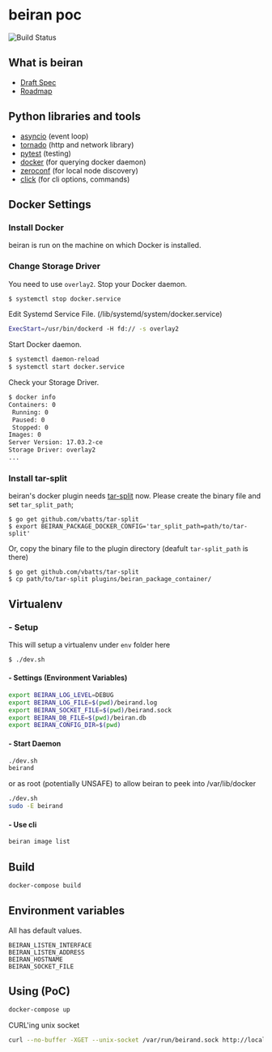 # beiran poc

![Build Status](https://drone.rsnc.io/api/badges/rlab/beiran/status.svg)

## What is beiran

- [Draft Spec](Draft-Spec.md)
- [Roadmap](ROADMAP.md)

## Python libraries and tools

- [asyncio](https://docs.python.org/3/library/asyncio.html) (event loop)
- [tornado](https://www.tornadoweb.org) (http and network library)
- [pytest](https://pytest.org) (testing)
- [docker](https://github.com/docker/docker-py) (for querying docker daemon)
- [zeroconf](https://pypi.python.org/pypi/zeroconf) (for local node discovery)
- [click](https://pypi.python.org/pypi/click) (for cli options, commands)

## Docker Settings

### Install Docker

beiran is run on the machine on which Docker is installed.

### Change Storage Driver

You need to use `overlay2`. Stop your Docker daemon.

```sh
$ systemctl stop docker.service
```

Edit Systemd Service File. (/lib/systemd/system/docker.service)

```bash
ExecStart=/usr/bin/dockerd -H fd:// -s overlay2
```

Start Docker daemon.

```sh
$ systemctl daemon-reload
$ systemctl start docker.service
```

Check your Storage Driver.

```sh
$ docker info
Containers: 0
 Running: 0
 Paused: 0
 Stopped: 0
Images: 0
Server Version: 17.03.2-ce
Storage Driver: overlay2
...
```

### Install tar-split

beiran's docker plugin needs [tar-split](https://github.com/vbatts/tar-split) now. Please create the binary file and set `tar_split_path`;

```
$ go get github.com/vbatts/tar-split
$ export BEIRAN_PACKAGE_DOCKER_CONFIG='tar_split_path=path/to/tar-split'
```

Or, copy the binary file to the plugin directory (deafult `tar-split_path` is there)

```
$ go get github.com/vbatts/tar-split
$ cp path/to/tar-split plugins/beiran_package_container/
```


## Virtualenv

### - Setup

This will setup a virtualenv under `env` folder here

```sh
$ ./dev.sh
```

#### - Settings (Environment Variables)

```sh
export BEIRAN_LOG_LEVEL=DEBUG
export BEIRAN_LOG_FILE=$(pwd)/beirand.log
export BEIRAN_SOCKET_FILE=$(pwd)/beirand.sock
export BEIRAN_DB_FILE=$(pwd)/beiran.db
export BEIRAN_CONFIG_DIR=$(pwd)
```

#### - Start Daemon

```sh
./dev.sh
beirand
```

or as root (potentially UNSAFE) to allow beiran to peek into /var/lib/docker

```sh
./dev.sh
sudo -E beirand
```

#### - Use cli

```sh
beiran image list
```

## Build

```sh
docker-compose build
```

## Environment variables

All has default values.

```
BEIRAN_LISTEN_INTERFACE
BEIRAN_LISTEN_ADDRESS
BEIRAN_HOSTNAME
BEIRAN_SOCKET_FILE
```

## Using (PoC)

```sh
docker-compose up
```

CURL'ing unix socket

```sh
curl --no-buffer -XGET --unix-socket /var/run/beirand.sock http://localhost/events
```
